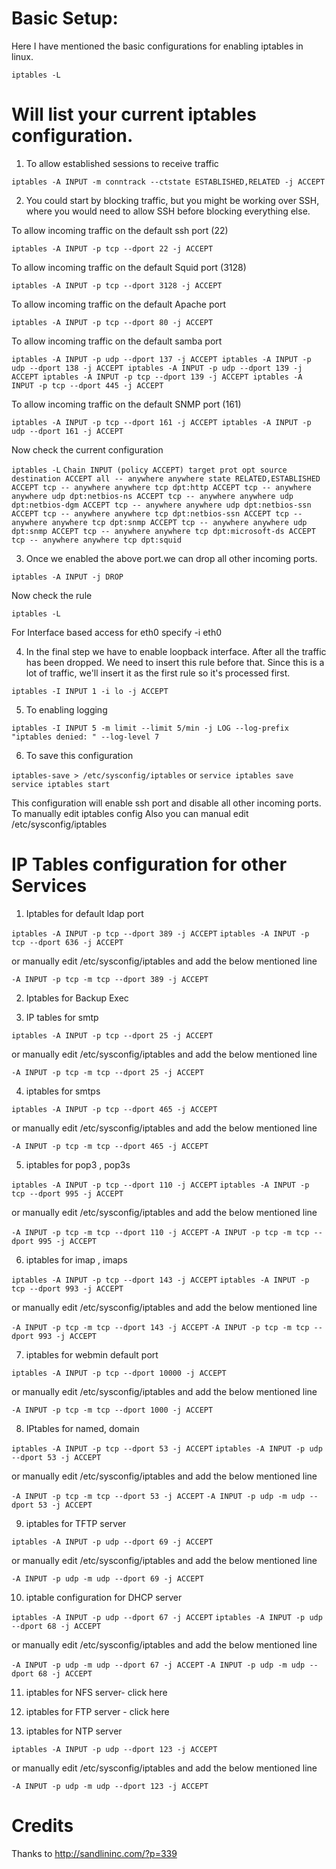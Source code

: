 # Basic Setup:

Here I have mentioned the basic configurations for enabling iptables in linux.

`iptables -L`

# Will list your current iptables configuration.

1) To allow established sessions to receive traffic

`iptables -A INPUT -m conntrack --ctstate ESTABLISHED,RELATED -j ACCEPT`

2) You could start by blocking traffic, but you might be working over SSH, where you would need to allow SSH before blocking everything else.

To allow incoming traffic on the default ssh port (22)

`iptables -A INPUT -p tcp --dport 22 -j ACCEPT`

To allow incoming traffic on the default Squid port (3128)

`iptables -A INPUT -p tcp --dport 3128 -j ACCEPT`

To allow incoming traffic on the default Apache port

`iptables -A INPUT -p tcp --dport 80 -j ACCEPT`

To allow incoming traffic on the default samba port

`iptables -A INPUT -p udp --dport 137 -j ACCEPT iptables -A INPUT -p udp --dport 138 -j ACCEPT iptables -A INPUT -p udp --dport 139 -j ACCEPT iptables -A INPUT -p tcp --dport 139 -j ACCEPT iptables -A INPUT -p tcp --dport 445 -j ACCEPT`

To allow incoming traffic on the default SNMP port (161)

`iptables -A INPUT -p tcp --dport 161 -j ACCEPT iptables -A INPUT -p udp --dport 161 -j ACCEPT`

Now check the current configuration

`iptables -L` `Chain INPUT (policy ACCEPT) target prot opt source destination ACCEPT all -- anywhere anywhere state RELATED,ESTABLISHED ACCEPT tcp -- anywhere anywhere tcp dpt:http ACCEPT tcp -- anywhere anywhere udp dpt:netbios-ns ACCEPT tcp -- anywhere anywhere udp dpt:netbios-dgm ACCEPT tcp -- anywhere anywhere udp dpt:netbios-ssn ACCEPT tcp -- anywhere anywhere tcp dpt:netbios-ssn ACCEPT tcp -- anywhere anywhere tcp dpt:snmp ACCEPT tcp -- anywhere anywhere udp dpt:snmp ACCEPT tcp -- anywhere anywhere tcp dpt:microsoft-ds ACCEPT tcp -- anywhere anywhere tcp dpt:squid`

3) Once we enabled the above port.we can drop all other incoming ports.

`iptables -A INPUT -j DROP`

Now check the rule

`iptables -L`

For Interface based access for eth0 specify -i eth0

4) In the final step we have to enable loopback interface. After all the traffic has been dropped. We need to insert this rule before that. Since this is a lot of traffic, we'll insert it as the first rule so it's processed first.

`iptables -I INPUT 1 -i lo -j ACCEPT`

5) To enabling logging

`iptables -I INPUT 5 -m limit --limit 5/min -j LOG --log-prefix "iptables denied: " --log-level 7`

6) To save this configuration

`iptables-save > /etc/sysconfig/iptables` or `service iptables save` `service iptables start`

This configuration will enable ssh port and disable all other incoming ports. To manually edit iptables config Also you can manual edit /etc/sysconfig/iptables

# IP Tables configuration for other Services

1) Iptables for default ldap port

`iptables -A INPUT -p tcp --dport 389 -j ACCEPT` `iptables -A INPUT -p tcp --dport 636 -j ACCEPT`

or manually edit /etc/sysconfig/iptables and add the below mentioned line

`-A INPUT -p tcp -m tcp --dport 389 -j ACCEPT`

2) Iptables for Backup Exec

3) IP tables for smtp

`iptables -A INPUT -p tcp --dport 25 -j ACCEPT`

or manually edit /etc/sysconfig/iptables and add the below mentioned line

`-A INPUT -p tcp -m tcp --dport 25 -j ACCEPT`

4) iptables for smtps

`iptables -A INPUT -p tcp --dport 465 -j ACCEPT`

or manually edit /etc/sysconfig/iptables and add the below mentioned line

`-A INPUT -p tcp -m tcp --dport 465 -j ACCEPT`

5) iptables for pop3 , pop3s

`iptables -A INPUT -p tcp --dport 110 -j ACCEPT` `iptables -A INPUT -p tcp --dport 995 -j ACCEPT`

or manually edit /etc/sysconfig/iptables and add the below mentioned line

`-A INPUT -p tcp -m tcp --dport 110 -j ACCEPT` `-A INPUT -p tcp -m tcp --dport 995 -j ACCEPT`

6) iptables for imap , imaps

`iptables -A INPUT -p tcp --dport 143 -j ACCEPT` `iptables -A INPUT -p tcp --dport 993 -j ACCEPT`

or manually edit /etc/sysconfig/iptables and add the below mentioned line

`-A INPUT -p tcp -m tcp --dport 143 -j ACCEPT` `-A INPUT -p tcp -m tcp --dport 993 -j ACCEPT`

7) iptables for webmin default port

`iptables -A INPUT -p tcp --dport 10000 -j ACCEPT`

or manually edit /etc/sysconfig/iptables and add the below mentioned line

`-A INPUT -p tcp -m tcp --dport 1000 -j ACCEPT`

8) IPtables for named, domain

`iptables -A INPUT -p tcp --dport 53 -j ACCEPT` `iptables -A INPUT -p udp --dport 53 -j ACCEPT`

or manually edit /etc/sysconfig/iptables and add the below mentioned line

`-A INPUT -p tcp -m tcp --dport 53 -j ACCEPT` `-A INPUT -p udp -m udp --dport 53 -j ACCEPT`

9) iptables for TFTP server

`iptables -A INPUT -p udp --dport 69 -j ACCEPT`

or manually edit /etc/sysconfig/iptables and add the below mentioned line

`-A INPUT -p udp -m udp --dport 69 -j ACCEPT`

10) iptable configuration for DHCP server

`iptables -A INPUT -p udp --dport 67 -j ACCEPT` `iptables -A INPUT -p udp --dport 68 -j ACCEPT`

or manually edit /etc/sysconfig/iptables and add the below mentioned line

`-A INPUT -p udp -m udp --dport 67 -j ACCEPT` `-A INPUT -p udp -m udp --dport 68 -j ACCEPT`

11) iptables for NFS server- click here

12) iptables for FTP server - click here

13) iptables for NTP server

`iptables -A INPUT -p udp --dport 123 -j ACCEPT`

or manually edit /etc/sysconfig/iptables and add the below mentioned line

`-A INPUT -p udp -m udp --dport 123 -j ACCEPT`

# Credits

Thanks to <http://sandlininc.com/?p=339>

